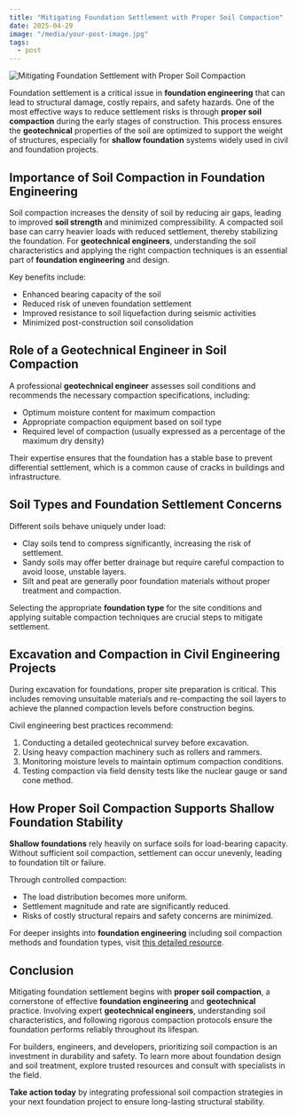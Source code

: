 ```yaml
---
title: "Mitigating Foundation Settlement with Proper Soil Compaction"
date: 2025-04-29
image: "/media/your-post-image.jpg"
tags:
  - post
---
```


![Mitigating Foundation Settlement with Proper Soil Compaction](/media/your-post-image.jpg)

Foundation settlement is a critical issue in **foundation engineering** that can lead to structural damage, costly repairs, and safety hazards. One of the most effective ways to reduce settlement risks is through **proper soil compaction** during the early stages of construction. This process ensures the **geotechnical** properties of the soil are optimized to support the weight of structures, especially for **shallow foundation** systems widely used in civil and foundation projects.

## Importance of Soil Compaction in Foundation Engineering

Soil compaction increases the density of soil by reducing air gaps, leading to improved **soil strength** and minimized compressibility. A compacted soil base can carry heavier loads with reduced settlement, thereby stabilizing the foundation. For **geotechnical engineers**, understanding the soil characteristics and applying the right compaction techniques is an essential part of **foundation engineering** and design.

Key benefits include:

- Enhanced bearing capacity of the soil
- Reduced risk of uneven foundation settlement
- Improved resistance to soil liquefaction during seismic activities
- Minimized post-construction soil consolidation

## Role of a Geotechnical Engineer in Soil Compaction

A professional **geotechnical engineer** assesses soil conditions and recommends the necessary compaction specifications, including:

- Optimum moisture content for maximum compaction
- Appropriate compaction equipment based on soil type
- Required level of compaction (usually expressed as a percentage of the maximum dry density)

Their expertise ensures that the foundation has a stable base to prevent differential settlement, which is a common cause of cracks in buildings and infrastructure.

## Soil Types and Foundation Settlement Concerns

Different soils behave uniquely under load: 

- Clay soils tend to compress significantly, increasing the risk of settlement.
- Sandy soils may offer better drainage but require careful compaction to avoid loose, unstable layers.
- Silt and peat are generally poor foundation materials without proper treatment and compaction.

Selecting the appropriate **foundation type** for the site conditions and applying suitable compaction techniques are crucial steps to mitigate settlement.

## Excavation and Compaction in Civil Engineering Projects

During excavation for foundations, proper site preparation is critical. This includes removing unsuitable materials and re-compacting the soil layers to achieve the planned compaction levels before construction begins.

Civil engineering best practices recommend:

1. Conducting a detailed geotechnical survey before excavation.
2. Using heavy compaction machinery such as rollers and rammers.
3. Monitoring moisture levels to maintain optimum compaction conditions.
4. Testing compaction via field density tests like the nuclear gauge or sand cone method.

## How Proper Soil Compaction Supports Shallow Foundation Stability

**Shallow foundations** rely heavily on surface soils for load-bearing capacity. Without sufficient soil compaction, settlement can occur unevenly, leading to foundation tilt or failure.

Through controlled compaction:

- The load distribution becomes more uniform.
- Settlement magnitude and rate are significantly reduced.
- Risks of costly structural repairs and safety concerns are minimized.

For deeper insights into **foundation engineering** including soil compaction methods and foundation types, visit [this detailed resource](https://newspeak.today/foundation-engineering).

## Conclusion

Mitigating foundation settlement begins with **proper soil compaction**, a cornerstone of effective **foundation engineering** and **geotechnical** practice. Involving expert **geotechnical engineers**, understanding soil characteristics, and following rigorous compaction protocols ensure the foundation performs reliably throughout its lifespan.

For builders, engineers, and developers, prioritizing soil compaction is an investment in durability and safety. To learn more about foundation design and soil treatment, explore trusted resources and consult with specialists in the field.

**Take action today** by integrating professional soil compaction strategies in your next foundation project to ensure long-lasting structural stability.
